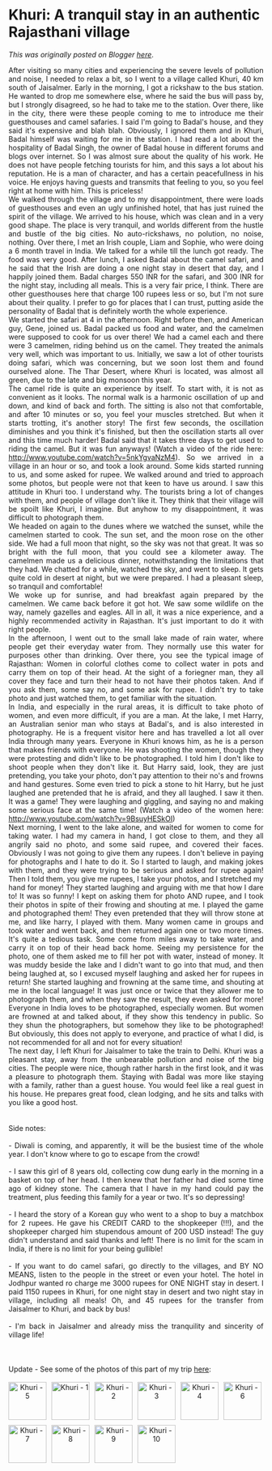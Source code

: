 # Khuri: A tranquil stay in an authentic Rajasthani village

*This was originally posted on Blogger [here](https://photopensieve.blogspot.com/2011/10/khuri-tranquil-stay-in-authentic.html)*.

<div style="text-align: justify;">After visiting so many cities and experiencing the severe levels of pollution and noise, I needed to relax a bit, so I went to a village called Khuri, 40 km south of Jaisalmer. Early in the morning, I got a rickshaw to the bus station. He wanted to drop me somewhere else, where he said the bus will pass by, but I strongly disagreed, so he had to take me to the station. Over there, like in the city, there were these people coming to me to introduce me their guesthouses and camel safaries. I said I'm going to Badal's house, and they said it's expensive and blah blah. Obviously, I ignored them and in Khuri, Badal himself was waiting for me in the station. I had read a lot about the hospitality of Badal Singh, the owner of Badal house in different forums and blogs over internet. So I was almost sure about the quality of his work. He does not have people fetching tourists for him, and this says a lot about his reputation. He is a man of character, and has a certain peacefullness in his voice. He enjoys having guests and transmits that feeling to you, so you feel right at home with him. This is priceless!</div><div style="text-align: justify;">We walked through the village and to my disappointment, there were loads of guesthouses and even an ugly unfinished hotel, that has just ruined the spirit of the village. We arrived to his house, which was clean and in a very good shape. The place is very tranquil, and worlds different from the hustle and bustle of the big cities. No auto-rickshaws, no polution, no noise, nothing. Over there, I met an Irish couple, Liam and Sophie, who were doing a 6 month travel in India. We talked for a while till the lunch got ready. The food was very good. After lunch, I asked Badal about the camel safari, and he said that the Irish are doing a one night stay in desert that day, and I happily joined them. Badal charges 550 INR for the safari, and 300 INR for the night stay, including all meals. This is a very fair price, I think. There are other guesthouses here that charge 100 rupees less or so, but I'm not sure about their quality. I prefer to go for places that I can trust, putting aside the personality of Badal that is definitely worth the whole experience.</div><div style="text-align: justify;">We started the safari at 4 in the afternoon. Right before then, and American guy, Gene, joined us. Badal packed us food and water, and the camelmen were supposed to cook for us over there! We had a camel each and there were 3 camelmen, riding behind us on the camel. They treated the animals very well, which was important to us. Initially, we saw a lot of other tourists doing safari, which was concerning, but we soon lost them and found ourselved alone. The Thar Desert, where Khuri is located, was almost all green, due to the late and big monsoon this year.</div><div style="text-align: justify;">The camel ride is quite an experience by itself. To start with, it is not as convenient as it looks. The normal walk is a harmonic oscillation of up and down, and kind of back and forth. The sitting is also not that comfortable, and after 10 minutes or so, you feel your muscles stretched. But when it starts trotting, it's another story! The first few seconds, the oscillation diminishes and you think it's finished, but then the oscillation starts all over and this time much harder! Badal said that it takes three days to get used to riding the camel. But it was fun anyways! (Watch a video of the ride here: <a href="http://www.youtube.com/watch?v=5nkYgvaNzM4">http://www.youtube.com/watch?v=5nkYgvaNzM4</a>). So we arrived in a village in an hour or so, and took a look around. Some kids started running to us, and some asked for rupee. We walked around and tried to approach some photos, but people were not that keen to have us around. I saw this attitude in Khuri too. I understand why. The tourists bring a lot of changes with them, and people of village don't like it. They think that their village will be spoilt like Khuri, I imagine. But anyhow to my disappointment, it was difficult to photograph them.</div><div style="text-align: justify;">We headed on again to the dunes where we watched the sunset, while the camelmen started to cook. The sun set, and the moon rose on the other side. We had a full moon that night, so the sky was not that great. It was so bright with the full moon, that you could see a kilometer away. The camelmen made us a delicious dinner, notwithstanding the limitations that they had. We chatted for a while, watched the sky, and went to sleep. It gets quite cold in desert at night, but we were prepared. I had a pleasant sleep, so tranquil and comfortable!</div><div style="text-align: justify;">We woke up for sunrise, and had breakfast again prepared by the camelmen. We came back before it got hot. We saw some wildlife on the way, namely gazelles and eagles. All in all, it was a nice experience, and a highly recommended activity in Rajasthan. It's just important to do it with right people.</div><div style="text-align: justify;">In the afternoon, I went out to the small lake made of rain water, where people get their everyday water from. They normally use this water for purposes other than drinking. Over there, you see the typical image of Rajasthan: Women in colorful clothes come to collect water in pots and carry them on top of their head. At the sight of a foriegner man, they all cover they face and turn their head to not have their photos taken. And if you ask them, some say no, and some ask for rupee. I didn't try to take photo and just watched them, to get familiar with the situation.</div><div style="text-align: justify;">In India, and especially in the rural areas, it is difficult to take photo of women, and even more difficult, if you are a man. At the lake, I met Harry, an Australian senior man who stays at Badal's, and is also interested in photography. He is a frequent visitor here and has travelled a lot all over India through many years. Everyone in Khuri knows him, as he is a person that makes friends with everyone. He was shooting the women, though they were protesting and didn't like to be photographed. I told him I don't like to shoot people when they don't like it. But Harry said, look, they are just pretending, you take your photo, don't pay attention to their no's and frowns and hand gestures. Some even tried to pick a stone to hit Harry, but he just laughed ane pretended that he is afraid, and they all laughed. I saw it then. It was a game! They were laughing and giggling, and saying no and making some serious face at the same time! (Watch a video of the women here: <a href="http://www.youtube.com/watch?v=9BsuyHESkOI">http://www.youtube.com/watch?v=9BsuyHESkOI</a>)</div><div style="text-align: justify;">Next morning, I went to the lake alone, and waited for women to come for taking water. I had my camera in hand, I got close to them, and they all angrily said no photo, and some said rupee, and covered their faces. Obviously I was not going to give them any rupees. I don't believe in paying for photographs and I hate to do it. So I started to laugh, and making jokes with them, and they were trying to be serious and asked for rupee again! Then I told them, you give me rupees, I take your photos, and I stretched my hand for money! They started laughing and arguing with me that how I dare to! It was so funny! I kept on asking them for photo AND rupee, and I took their photos in spite of their frowing and shouting at me. I played the game and photographed them! They even pretended that they will throw stone at me, and like harry, I played with them. Many women came in groups and took water and went back, and then returned again one or two more times. It's quite a tedious task. Some come from miles away to take water, and carry it on top of their head back home. Seeing my persistence for the photo, one of them asked me to fill her pot with water, instead of money. It was muddy beside the lake and I didn't want to go into that mud, and then being laughed at, so I excused myself laughing and asked her for rupees in return! She started laughing and frowning at the same time, and shouting at me in the local language! It was just once or twice that they allower me to photograph them, and when they saw the result, they even asked for more! Everyone in India loves to be photographed, especially women. But women are frowned at and talked about, if they show this tendency in public. So they shun the photographers, but somehow they like to be photographed! But obviously, this does not apply to everyone, and practice of what I did, is not recommended for all and not for every situation!</div><div style="text-align: justify;">The next day, I left Khuri for Jaisalmer to take the train to Delhi. Khuri was a pleasant stay, away from the unbearable pollution and noise of the big cities. The people were nice, though rather harsh in the first look, and it was a pleasure to photograph them. Staying with Badal was more like staying with a family, rather than a guest house. You would feel like a real guest in his house. He prepares great food, clean lodging, and he sits and talks with you like a good host.</div><div style="text-align: justify;"><br />
</div><div style="text-align: justify;"><br />
</div><div style="text-align: justify;">Side notes:</div><div style="text-align: justify;"><br />
</div><div style="text-align: justify;">- Diwali is coming, and apparently, it will be the busiest time of the whole year. I don't know where to go to escape from the crowd!</div><div style="text-align: justify;"><br />
</div><div style="text-align: justify;">- I saw this girl of 8 years old, collecting cow dung early in the morning in a basket on top of her head. I then knew that her father had died some time ago of kidney stone. The camera that I have in my hand could pay the treatment, plus feeding this family for a year or two. It's so depressing!</div><div style="text-align: justify;"><br />
</div><div style="text-align: justify;">- I heard the story of a Korean guy who went to a shop to buy a matchbox for 2 rupees. He gave his CREDIT CARD to the shopkeeper (!!!), and the shopkeeper charged him stupendous amount of 200 USD instead! The guy didn't understand and said thanks and left! There is no limit for the scam in India, if there is no limit for your being gullible!</div><div style="text-align: justify;"><br />
</div><div style="text-align: justify;">- If you want to do camel safari, go directly to the villages, and BY NO MEANS, listen to the people in the street or even your hotel. The hotel in Jodhpur wanted ro charge me 3000 rupees for ONE NIGHT stay in desert. I paid 1150 rupees in Khuri, for one night stay in desert and two night stay in village, including all meals! Oh, and 45 rupees for the transfer from Jaisalmer to Khuri, and back by bus!</div><div style="text-align: justify;"><br />
</div><div style="text-align: justify;">- I'm back in Jaisalmer and already miss the tranquility and sincerity of village life!</div><div style="text-align: center;"><br />
</div><div><div class="mobile-photo" style="margin-bottom: 0px; margin-left: 0px; margin-right: 0px; margin-top: 0px; text-align: center;"><a href="https://blogger.googleusercontent.com/img/b/R29vZ2xl/AVvXsEgUdQUZt7B-IJQtWAxitIUkisbY_Ov9p0ObuTQMSGyCXnqLuadbMkwNQgYaKuUBID0NjF17TIdvrHuHi2RppvJJHBVDM8yQcz0QVYnItupPsPkdq71q8jk1DYUSuv6yxVwng87BxUJQdeNN/s1600/photo+1-742138.JPG"><img alt="" border="0" id="BLOGGER_PHOTO_ID_5663947933022647330" src="https://blogger.googleusercontent.com/img/b/R29vZ2xl/AVvXsEgUdQUZt7B-IJQtWAxitIUkisbY_Ov9p0ObuTQMSGyCXnqLuadbMkwNQgYaKuUBID0NjF17TIdvrHuHi2RppvJJHBVDM8yQcz0QVYnItupPsPkdq71q8jk1DYUSuv6yxVwng87BxUJQdeNN/s320/photo+1-742138.JPG" /></a></div><div class="mobile-photo" style="margin-bottom: 0px; margin-left: 0px; margin-right: 0px; margin-top: 0px; text-align: center;"><br />
</div><div class="mobile-photo" style="margin-bottom: 0px; margin-left: 0px; margin-right: 0px; margin-top: 0px; text-align: center;"><a href="https://blogger.googleusercontent.com/img/b/R29vZ2xl/AVvXsEiqfdb-Qhv8WdIJ96G1VqOFjdCVYunztGxt3fMviMUE7nWOYny8Hh8QMZRU89p3xOWB0OM6Zi3xEQlfCnkfGR8tc7NAWyggIuPewmV6H0jyxbPfYwJ_CncCd3rk1Alm0QsH7rfOMRP1Jsxj/s1600/photo+2-743648.JPG"><img alt="" border="0" id="BLOGGER_PHOTO_ID_5663947936924034850" src="https://blogger.googleusercontent.com/img/b/R29vZ2xl/AVvXsEiqfdb-Qhv8WdIJ96G1VqOFjdCVYunztGxt3fMviMUE7nWOYny8Hh8QMZRU89p3xOWB0OM6Zi3xEQlfCnkfGR8tc7NAWyggIuPewmV6H0jyxbPfYwJ_CncCd3rk1Alm0QsH7rfOMRP1Jsxj/s320/photo+2-743648.JPG" style="cursor: move;" /></a><br />
<br />
<div style="text-align: left;">Update - See some of the photos of this part of my trip <a href="http://www.flickr.com/photos/8413680@N08/sets/72157627953457549/">here</a>:</div><div style="text-align: left;"><br />
</div><div style="text-align: left;"></div><div style="margin-bottom: 0px; margin-left: 0px; margin-right: 0px; margin-top: 0px;"><a href="http://www.flickr.com/photos/8413680@N08/6324068960/in/set-72157627953457549/" style="display: block; float: left; height: 75px; padding-bottom: 10px; padding-left: 0px; padding-right: 10px; padding-top: 0px; width: 75px;" title="Khuri - 5"><img alt="Khuri - 5" src="http://farm7.static.flickr.com/6048/6324068960_15ac2cefa0_s.jpg" style="border-bottom-style: none; border-color: initial; border-left-style: none; border-right-style: none; border-top-style: none; cursor: move; height: 75px; margin-bottom: 0px; margin-left: 0px; margin-right: 0px; margin-top: 0px; padding-bottom: 0px; padding-left: 0px; padding-right: 0px; padding-top: 0px; width: 75px;" /></a><a href="http://www.flickr.com/photos/8413680@N08/6324067134/in/set-72157627953457549/" style="display: block; float: left; height: 75px; padding-bottom: 10px; padding-left: 0px; padding-right: 10px; padding-top: 0px; width: 75px;" title="Khuri - 1"><img alt="Khuri - 1" src="http://farm7.static.flickr.com/6231/6324067134_7c9213b5c3_s.jpg" style="border-bottom-style: none; border-color: initial; border-left-style: none; border-right-style: none; border-top-style: none; cursor: move; height: 75px; margin-bottom: 0px; margin-left: 0px; margin-right: 0px; margin-top: 0px; padding-bottom: 0px; padding-left: 0px; padding-right: 0px; padding-top: 0px; width: 75px;" /></a><a href="http://www.flickr.com/photos/8413680@N08/6323538799/in/set-72157627953457549/" style="display: block; float: left; height: 75px; padding-bottom: 10px; padding-left: 0px; padding-right: 10px; padding-top: 0px; width: 75px;" title="Khuri - 2"><img alt="Khuri - 2" src="http://farm7.static.flickr.com/6231/6323538799_bffbe64507_s.jpg" style="border-bottom-style: none; border-color: initial; border-left-style: none; border-right-style: none; border-top-style: none; cursor: move; height: 75px; margin-bottom: 0px; margin-left: 0px; margin-right: 0px; margin-top: 0px; padding-bottom: 0px; padding-left: 0px; padding-right: 0px; padding-top: 0px; width: 75px;" /></a><a href="http://www.flickr.com/photos/8413680@N08/6323539201/in/set-72157627953457549/" style="display: block; float: left; height: 75px; padding-bottom: 10px; padding-left: 0px; padding-right: 10px; padding-top: 0px; width: 75px;" title="Khuri - 3"><img alt="Khuri - 3" src="http://farm7.static.flickr.com/6035/6323539201_835b89f734_s.jpg" style="border-bottom-style: none; border-color: initial; border-left-style: none; border-right-style: none; border-top-style: none; cursor: move; height: 75px; margin-bottom: 0px; margin-left: 0px; margin-right: 0px; margin-top: 0px; padding-bottom: 0px; padding-left: 0px; padding-right: 0px; padding-top: 0px; width: 75px;" /></a><a href="http://www.flickr.com/photos/8413680@N08/6324068650/in/set-72157627953457549/" style="display: block; float: left; height: 75px; padding-bottom: 10px; padding-left: 0px; padding-right: 10px; padding-top: 0px; width: 75px;" title="Khuri - 4"><img alt="Khuri - 4" src="http://farm7.static.flickr.com/6232/6324068650_a93f901886_s.jpg" style="border-bottom-style: none; border-color: initial; border-left-style: none; border-right-style: none; border-top-style: none; cursor: move; height: 75px; margin-bottom: 0px; margin-left: 0px; margin-right: 0px; margin-top: 0px; padding-bottom: 0px; padding-left: 0px; padding-right: 0px; padding-top: 0px; width: 75px;" /></a><a href="http://www.flickr.com/photos/8413680@N08/6324069390/in/set-72157627953457549/" style="display: block; float: left; height: 75px; padding-bottom: 10px; padding-left: 0px; padding-right: 0px; padding-top: 0px; width: 75px;" title="Khuri - 6"><img alt="Khuri - 6" src="http://farm7.static.flickr.com/6103/6324069390_2370ec3d12_s.jpg" style="border-bottom-style: none; border-color: initial; border-left-style: none; border-right-style: none; border-top-style: none; cursor: move; height: 75px; margin-bottom: 0px; margin-left: 0px; margin-right: 0px; margin-top: 0px; padding-bottom: 0px; padding-left: 0px; padding-right: 0px; padding-top: 0px; width: 75px;" /></a></div><div style="margin-bottom: 0px; margin-left: 0px; margin-right: 0px; margin-top: 0px;"><a href="http://www.flickr.com/photos/8413680@N08/6324070308/in/set-72157627953457549/" style="display: block; float: left; height: 75px; padding-bottom: 10px; padding-left: 0px; padding-right: 10px; padding-top: 0px; width: 75px;" title="Khuri - 7"><img alt="Khuri - 7" src="http://farm7.static.flickr.com/6117/6324070308_a6df374034_s.jpg" style="border-bottom-style: none; border-color: initial; border-left-style: none; border-right-style: none; border-top-style: none; cursor: move; height: 75px; margin-bottom: 0px; margin-left: 0px; margin-right: 0px; margin-top: 0px; padding-bottom: 0px; padding-left: 0px; padding-right: 0px; padding-top: 0px; width: 75px;" /></a><a href="http://www.flickr.com/photos/8413680@N08/6323542305/in/set-72157627953457549/" style="display: block; float: left; height: 75px; padding-bottom: 10px; padding-left: 0px; padding-right: 10px; padding-top: 0px; width: 75px;" title="Khuri - 8"><img alt="Khuri - 8" src="http://farm7.static.flickr.com/6049/6323542305_f85f6cbde4_s.jpg" style="border-bottom-style: none; border-color: initial; border-left-style: none; border-right-style: none; border-top-style: none; cursor: move; height: 75px; margin-bottom: 0px; margin-left: 0px; margin-right: 0px; margin-top: 0px; padding-bottom: 0px; padding-left: 0px; padding-right: 0px; padding-top: 0px; width: 75px;" /></a><a href="http://www.flickr.com/photos/8413680@N08/6324071296/in/set-72157627953457549/" style="display: block; float: left; height: 75px; padding-bottom: 10px; padding-left: 0px; padding-right: 10px; padding-top: 0px; width: 75px;" title="Khuri - 9"><img alt="Khuri - 9" src="http://farm7.static.flickr.com/6227/6324071296_3149cd4a86_s.jpg" style="border-bottom-style: none; border-color: initial; border-left-style: none; border-right-style: none; border-top-style: none; cursor: move; height: 75px; margin-bottom: 0px; margin-left: 0px; margin-right: 0px; margin-top: 0px; padding-bottom: 0px; padding-left: 0px; padding-right: 0px; padding-top: 0px; width: 75px;" /></a><a href="http://www.flickr.com/photos/8413680@N08/6323543325/in/set-72157627953457549/" style="display: block; float: left; height: 75px; padding-bottom: 10px; padding-left: 0px; padding-right: 10px; padding-top: 0px; width: 75px;" title="Khuri - 10"><img alt="Khuri - 10" src="http://farm7.static.flickr.com/6095/6323543325_fbf2e36039_s.jpg" style="border-bottom-style: none; border-color: initial; border-left-style: none; border-right-style: none; border-top-style: none; cursor: move; height: 75px; margin-bottom: 0px; margin-left: 0px; margin-right: 0px; margin-top: 0px; padding-bottom: 0px; padding-left: 0px; padding-right: 0px; padding-top: 0px; width: 75px;" /></a></div></div></div>